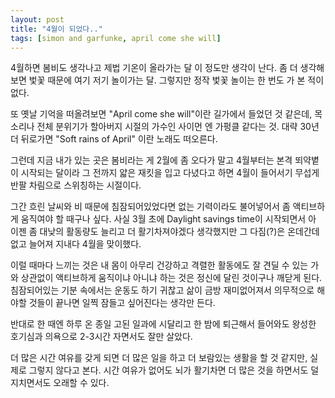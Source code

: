 ```yaml
---
layout: post
title: "4월이 되었다.."
tags: [simon and garfunke, april come she will]
---
```


4월하면 봄비도 생각나고 제법 기온이 올라가는 달 이 정도만 생각이 난다. 좀 더 생각해보면 벛꽃 때문에 여기 저기 놀이가는 달. 그렇지만 정작 벛꽃 놀이는 한 번도 가 본 적이 없다. 

또 옛날 기억을 떠올려보면 "April come she will"이란 길가에서 들었던 것 같은데, 목소리나 전체 분위기가 할아버지 시절의 가수인 사이먼 엔 가펑클 같다는 것. 대략 30년 더 뒤로가면 "Soft rains of April" 이란 노래도 떠오른다.

그런데 지금 내가 있는 곳은 봄비라는 게 2월에 좀 오다가 말고 4월부터는 본격 뙤약볕이 시작되는 달이라 그 전까지 얇은 재킷을 입고 다녔다고 하면 4월이 들어서기 무섭게 반팔 차림으로 스위칭하는 시절이다.

그간 흐린 날씨와 비 때문에 침잠되어있었다면 없는 기력이라도 불어넣어서 좀 액티브하게 움직여야 할 때구나 싶다. 사실 3월 초에 Daylight savings time이 시작되면서 아 이젠 좀 대낮의 활동량도 늘리고 더 활기차져야겠다 생각했지만 그 다짐(?)은 온데간데 없고 늘어져 지내다 4월을 맞이했다. 

이럴 때마다 느끼는 것은 내 몸이 아무리 건강하고 격렬한 활동에도 잘 견딜 수 있는 가와 상관없이 액티브하게 움직이냐 아니냐 하는 것은 정신에 달린 것이구나 깨닫게 된다. 침잠되어있는 기분 속에서는 운동도 하기 귀찮고 삶이 금방 재미없어져서 의무적으로 해야할 것들이 끝나면 일찍 잠들고 싶어진다는 생각만 든다.

반대로 한 때엔 하루 온 종일 고된 일과에 시달리고 한 밤에 퇴근해서 들어와도 왕성한 호기심과 의욕으로 2-3시간 자면서도 잘만 살았다. 

더 많은 시간 여유를 갖게 되면 더 많은 일을 하고 더 보람있는 생활을 할 것 같지만, 실제로 그렇지 않다고 본다. 시간 여유가 없어도 뇌가 활기차면 더 많은 것을 하면서도 덜 지치면서도 오래할 수 있다. 